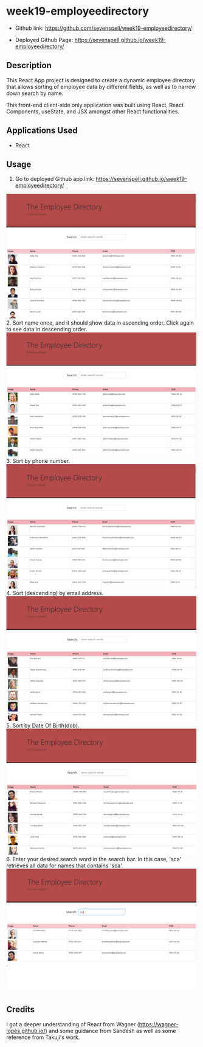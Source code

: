 # week19-employeedirectory

+ Github link: https://github.com/sevenspell/week19-employeedirectory/

+ Deployed Github Page: https://sevenspell.github.io/week19-employeedirectory/

## Description 

This React App project is designed to create a dynamic employee directory that allows sorting of employee data by different fields, as well as to narrow down search by name.

This front-end client-side only application was built using React, React Components, useState, and JSX amongst other React functionalities.

## Applications Used
+ React

## Usage 

1. Go to deployed Github app link: https://sevenspell.github.io/week19-employeedirectory/
<img src="screenshots/Screenshot1.png" width= "500" >
2. Sort name once, and it should show data in ascending order. Click again to see data in descending order.
<img src="screenshots/Screenshot2.png" width= "500" >
3. Sort by phone number.
<img src="screenshots/Screenshot3.png" width= "500" >
4. Sort (descending) by email address.
<img src="screenshots/Screenshot4.png" width= "500" >
5. Sort by Date Of Birth(dob).
<img src="screenshots/Screenshot5.png" width= "500" >
6. Enter your desired search word in the search bar. In this case, 'sca' retrieves all data for names that contains 'sca'.
<img src="screenshots/Screenshot6.png" width= "500" >


## Credits
I got a deeper understanding of React from Wagner (https://wagner-lopes.github.io/) and some guidance from Sandesh as well as some reference from Takuji's work.
